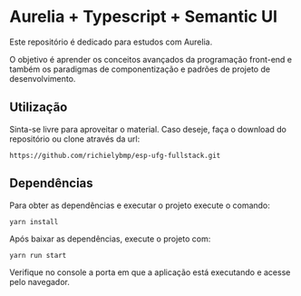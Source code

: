 # Aurelia + Typescript + Semantic UI

Este repositório é dedicado para estudos com Aurelia.

O objetivo é aprender os conceitos avançados da programação front-end e também os paradigmas de componentização e padrões de projeto de desenvolvimento.

## Utilização

Sinta-se livre para aproveitar o material. Caso deseje, faça o download do repositório ou clone através da url:
```
https://github.com/richielybmp/esp-ufg-fullstack.git
```
## Dependências

Para obter as dependências e executar o projeto execute o comando:

```
yarn install
```

Após baixar as dependências, execute o projeto com:

```
yarn run start
```

Verifique no console a porta em que a aplicação está executando e acesse pelo navegador.